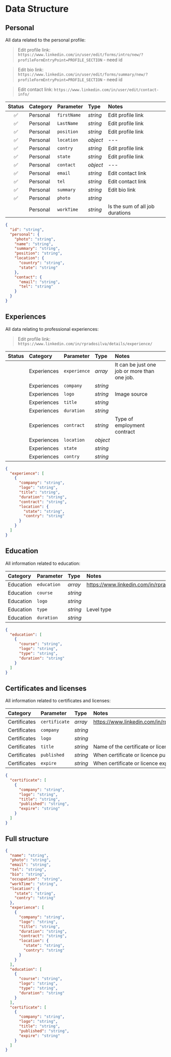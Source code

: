 # Data Structure

## Personal

All data related to the personal profile:

> Edit profile link: `https://www.linkedin.com/in/user/edit/forms/intro/new/?profileFormEntryPoint=PROFILE_SECTION` - need id

> Edit bio link: `https://www.linkedin.com/in/user/edit/forms/summary/new/?profileFormEntryPoint=PROFILE_SECTION` - need id

> Edit contact link: `https://www.linkedin.com/in/user/edit/contact-info/`

|       Status       | Category | Parameter   | Type     | Notes                           |
| :----------------: | :------- | :---------- | :------- | :------------------------------ |
| :white_check_mark: | Personal | `firstName` | _string_ | Edit profile link               |
| :white_check_mark: | Personal | `LastName`  | _string_ | Edit profile link               |
| :white_check_mark: | Personal | `position`  | _string_ | Edit profile link               |
| :white_check_mark: | Personal | `location`  | _object_ | ---                             |
| :white_check_mark: | Personal | `contry`    | _string_ | Edit profile link               |
| :white_check_mark: | Personal | `state`     | _string_ | Edit profile link               |
| :white_check_mark: | Personal | `contact`   | _object_ | ---                             |
| :white_check_mark: | Personal | `email`     | _string_ | Edit contact link               |
| :white_check_mark: | Personal | `tel`       | _string_ | Edit contact link               |
| :white_check_mark: | Personal | `summary`   | _string_ | Edit bio link                   |
| :white_check_mark: | Personal | `photo`     | _string_ |                                 |
|                    | Personal | `workTime`  | _string_ | Is the sum of all job durations |

```json
{
  "id": "string",
  "personal": {
    "photo": "string",
    "name": "string",
    "summary": "string",
    "position": "string",
    "location": {
      "country": "string",
      "state": "string"
    },
    "contact": {
      "email": "string",
      "tel": "string"
    }
  }
}
```

## Experiences

All data relating to professional experiences:

> Edit profile link: `https://www.linkedin.com/in/rpradosilva/details/experience/`

| Status | Category    | Parameter    | Type     | Notes                                        |
| :----: | :---------- | :----------- | :------- | :------------------------------------------- |
|        | Experiences | `experience` | _array_  | It can be just one job or more than one job. |
|        | Experiences | `company`    | _string_ |                                              |
|        | Experiences | `logo`       | _string_ | Image source                                 |
|        | Experiences | `title`      | _string_ |                                              |
|        | Experiences | `duration`   | _string_ |                                              |
|        | Experiences | `contract`   | _string_ | Type of employment contract                  |
|        | Experiences | `location`   | _object_ |                                              |
|        | Experiences | `state`      | _string_ |                                              |
|        | Experiences | `contry`     | _string_ |                                              |

```json
{
  "experience": [
    {
      "company": "string",
      "logo": "string",
      "title": "string",
      "duration": "string",
      "contract": "string",
      "location": {
        "state": "string",
        "contry": "string"
      }
    }
  ]
}
```

## Education

All information related to education:

| Category  | Parameter   | Type     | Notes                                                      |
| :-------- | :---------- | :------- | :--------------------------------------------------------- |
| Education | `education` | _array_  | https://www.linkedin.com/in/rpradosilva/details/education/ |
| Education | `course`    | _string_ |                                                            |
| Education | `logo`      | _string_ |                                                            |
| Education | `type`      | _string_ | Level type                                                 |
| Education | `duration`  | _string_ |                                                            |

```json
{
  "education": [
    {
      "course": "string",
      "logo": "string",
      "type": "string",
      "duration": "string"
    }
  ]
}
```

## Certificates and licenses

All information related to certificates and licenses:

| Category     | Parameter     | Type     | Notes                                                           |
| :----------- | :------------ | :------- | :-------------------------------------------------------------- |
| Certificates | `certificate` | _array_  | https://www.linkedin.com/in/rpradosilva/details/certifications/ |
| Certificates | `company`     | _string_ |                                                                 |
| Certificates | `logo`        | _string_ |                                                                 |
| Certificates | `title`       | _string_ | Name of the certificate or licence                              |
| Certificates | `published`   | _string_ | When certificate or licence published                           |
| Certificates | `expire`      | _string_ | When certificate or licence expire                              |

```json
{
  "certificate": [
    {
      "company": "string",
      "logo": "string",
      "title": "string",
      "published": "string",
      "expire": "string"
    }
  ]
}
```

## Full structure

```json
{
  "name": "string",
  "photo": "string",
  "email": "string",
  "tel": "string",
  "bio": "string",
  "occupation": "string",
  "workTime": "string",
  "location": {
    "state": "string",
    "contry": "string"
  },
  "experience": [
    {
      "company": "string",
      "logo": "string",
      "title": "string",
      "duration": "string",
      "contract": "string",
      "location": {
        "state": "string",
        "contry": "string"
      }
    }
  ],
  "education": [
    {
      "course": "string",
      "logo": "string",
      "type": "string",
      "duration": "string"
    }
  ],
  "certificate": [
    {
      "company": "string",
      "logo": "string",
      "title": "string",
      "published": "string",
      "expire": "string"
    }
  ]
}
```
